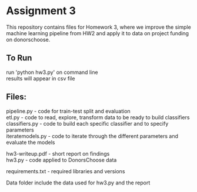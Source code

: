 # Assignment 3
  
This repository contains files for Homework 3, where we improve the simple machine learning pipeline from HW2
and apply it to data on project funding on donorschoose.  
  
## To Run  
run 'python hw3.py' on command line  
results will appear in csv file  
  
## Files:  
pipeline.py - code for train-test split and evaluation  
etl.py - code to read, explore, transform data to be ready to build classifiers  
classifiers.py - code to build each specific classifier and to specify parameters  
iteratemodels.py - code to iterate through the different parameters and evaluate the models 
  
hw3-writeup.pdf - short report on findings  
hw3.py - code applied to DonorsChoose data  
  
requirements.txt - required libraries and versions  
  
Data folder include the data used for hw3.py and the report  